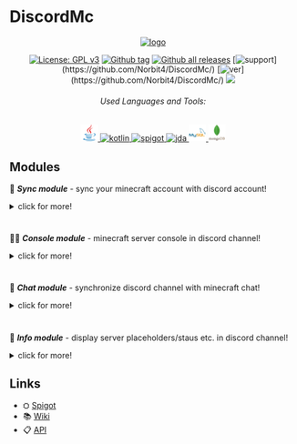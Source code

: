 # DiscordMc

<div align="center">
  
  <a href="https://github.com/Norbit4/DiscordMc/" target="_blank" rel="noreferrer"> 
  <img src="https://user-images.githubusercontent.com/46154743/231174299-5ca63ccd-2a82-445f-a114-9a06c9b1e3fe.png" width=950" alt="logo"/></a>
  
  [![License: GPL v3](https://img.shields.io/badge/license-GPLv3-orange.svg)](https://github.com/Norbit4/DiscordMc/blob/master/LICENSE)
  [![Github tag](https://badgen.net/github/tag/Norbit4/DiscordMc)](https://github.com/Norbit4/DiscordMc/tags/)
  [![Github all releases](https://img.shields.io/github/downloads/Norbit4/DiscordMc/total.svg)](https://GitHub.com/Norbit4/DiscordMc/releases/)
  [![support](https://badgen.net/badge/support/Spigot|PaperSpigot|Purpur/blue?)](https://github.com/Norbit4/DiscordMc/)
  [![ver](https://badgen.net/badge/version/1.8-1.19+/green?)](https://github.com/Norbit4/DiscordMc/) 
  [![](https://jitpack.io/v/Norbit4/DiscordMc.svg)](https://jitpack.io/#Norbit4/DiscordMc)
    
</div> 

<h6 align="center">Used Languages and Tools:</h6>

<div align="center">

<a href="https://www.java.com" target="_blank" rel="noreferrer"> <img src="https://raw.githubusercontent.com/devicons/devicon/master/icons/java/java-original.svg" alt="java" width="30" height="30"/> 
</a> 
<a href="https://kotlinlang.org" target="_blank" rel="noreferrer"> 
<img src="https://www.vectorlogo.zone/logos/kotlinlang/kotlinlang-icon.svg" alt="kotlin" width="30" height="30"/> 
</a> 
<a href="https://www.spigotmc.org/" target="_blank" rel="noreferrer"> 
<img src="https://static.spigotmc.org/img/spigot-og.png" alt="spigot" width="30" height="30"/> 
</a> 
<a href="https://github.com/DV8FromTheWorld/JDA" target="_blank" rel="noreferrer"> 
<img src="https://github.com/DV8FromTheWorld/JDA/blob/assets/assets/readme/logo.png?raw=true" alt="jda" width="30" height="30"/> 
</a> 
<a href="https://www.mysql.com/" target="_blank" rel="noreferrer"> 
<img src="https://raw.githubusercontent.com/devicons/devicon/master/icons/mysql/mysql-original-wordmark.svg" alt="mysql" width="30" height="30"/> 
</a> 
<a href="https://www.mongodb.com/" target="_blank" rel="noreferrer"> 
<img src="https://raw.githubusercontent.com/devicons/devicon/master/icons/mongodb/mongodb-original-wordmark.svg" alt="mongodb" width="30" height="30"/> 
</a> 
  
</div> 

## Modules
🔗 ***Sync module*** - sync your minecraft account with discord account!

<details> 
  <summary> click for more! </summary>

**Discord profiles**

![profile3](https://user-images.githubusercontent.com/46154743/193429530-c0521eb7-5957-48c8-a659-94809bf30a6a.gif)


*player online:*

![image](https://user-images.githubusercontent.com/46154743/187051001-e0667b2b-dfb8-474b-bf32-57679232a0e4.png)

*player offline:*

![image](https://user-images.githubusercontent.com/46154743/187051049-cfb115d4-57f8-4dc4-b7aa-0ba325715c9b.png)


*Synced ranks*

This plugin allows you to easily sync the ranks and nicknames of your minecraft account with your discord account!

[Discord profiles](https://github.com/Norbit4/DiscordMc/wiki/Discord-profiles "Click")

[Sync accounts](https://github.com/Norbit4/DiscordMc/wiki/Sync-accounts "Click")

[Sync ranks](https://github.com/Norbit4/DiscordMc/wiki/Rank-sync "Click")

</details>

#

👨‍💻 ***Console module*** - minecraft server console in discord channel!

<details> 
  <summary> click for more! </summary>
  
  *console is ready:*
  
  
  ![image](https://user-images.githubusercontent.com/46154743/187051121-ab2002fb-258d-4806-943e-5ff988b7fa79.png)

  *commands:*
  
  ![image](https://user-images.githubusercontent.com/46154743/193428784-dcf11dcc-4566-46d3-b183-dc400ed87b7f.gif)

  [More](https://github.com/Norbit4/DiscordMc/wiki/Cosole-module "Click")
  
</details> 

#

📮 ***Chat module*** - synchronize discord channel with minecraft chat!

<details> 
  <summary> click for more! </summary>
  
  ![chat1](https://user-images.githubusercontent.com/46154743/193429403-1cd67e45-bc40-4b06-94b5-6e9e16c4ffd6.gif)

  
  *mc chat:*
  
  ![image](https://user-images.githubusercontent.com/46154743/187051179-3f708414-4708-4cc8-b65d-4d0dea60a2af.png)

  *discord channel:*
  
  ![image](https://user-images.githubusercontent.com/46154743/187051199-51efa1eb-4b3a-41f4-adf3-ac96917d300f.png)

  [More](https://github.com/Norbit4/DiscordMc/wiki/Chat-module "Click")
  
</details> 

#

📌 ***Info module*** - display server placeholders/staus etc. in discord channel!

<details> 
  <summary> click for more! </summary>
  
  ![image](https://user-images.githubusercontent.com/46154743/187051263-27e7a5e1-91fd-4a47-8ac3-133666f9d3d9.png)

  [More](https://github.com/Norbit4/DiscordMc/wiki/Info-module "Click")
  
</details> 


## Links
  
* ⛭ [Spigot](https://www.spigotmc.org/resources/discordmc-1-8-1-19-sync-your-minecraft-server-with-discord-server.103901/ "Click")
* 📚 [Wiki](https://github.com/Norbit4/DiscordMc/wiki "Click")
* 📋 [API](https://github.com/Norbit4/DiscordMc/wiki/API "Click")
